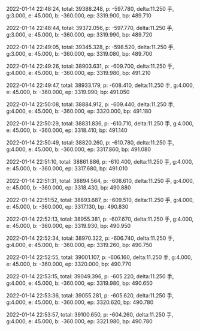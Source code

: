 2022-01-14 22:48:24, total: 39388.248, p: -597.780, delta:11.250 手, g:3.000, e: 45.000, b: -360.000, ep: 3319.900, bp: 489.710

2022-01-14 22:48:44, total: 39372.056, p: -597.770, delta:11.250 手, g:3.000, e: 45.000, b: -360.000, ep: 3319.990, bp: 489.720

2022-01-14 22:49:05, total: 39345.328, p: -598.520, delta:11.250 手, g:3.000, e: 45.000, b: -360.000, ep: 3319.080, bp: 489.700

2022-01-14 22:49:26, total: 38903.631, p: -609.700, delta:11.250 手, g:4.000, e: 45.000, b: -360.000, ep: 3319.980, bp: 491.210

2022-01-14 22:49:47, total: 38933.179, p: -608.410, delta:11.250 手, g:4.000, e: 45.000, b: -360.000, ep: 3319.990, bp: 491.050

2022-01-14 22:50:08, total: 38884.912, p: -609.440, delta:11.250 手, g:4.000, e: 45.000, b: -360.000, ep: 3320.000, bp: 491.180

2022-01-14 22:50:29, total: 38831.836, p: -610.710, delta:11.250 手, g:4.000, e: 45.000, b: -360.000, ep: 3318.410, bp: 491.140

2022-01-14 22:50:49, total: 38820.260, p: -610.780, delta:11.250 手, g:4.000, e: 45.000, b: -360.000, ep: 3317.860, bp: 491.080

2022-01-14 22:51:10, total: 38861.886, p: -610.400, delta:11.250 手, g:4.000, e: 45.000, b: -360.000, ep: 3317.680, bp: 491.010

2022-01-14 22:51:31, total: 38894.564, p: -608.610, delta:11.250 手, g:4.000, e: 45.000, b: -360.000, ep: 3318.430, bp: 490.880

2022-01-14 22:51:52, total: 38893.687, p: -609.510, delta:11.250 手, g:4.000, e: 45.000, b: -360.000, ep: 3317.130, bp: 490.830

2022-01-14 22:52:13, total: 38955.381, p: -607.670, delta:11.250 手, g:4.000, e: 45.000, b: -360.000, ep: 3319.930, bp: 490.950

2022-01-14 22:52:34, total: 38970.322, p: -606.740, delta:11.250 手, g:4.000, e: 45.000, b: -360.000, ep: 3319.260, bp: 490.750

2022-01-14 22:52:55, total: 39001.107, p: -606.160, delta:11.250 手, g:4.000, e: 45.000, b: -360.000, ep: 3320.000, bp: 490.770

2022-01-14 22:53:15, total: 39049.396, p: -605.220, delta:11.250 手, g:4.000, e: 45.000, b: -360.000, ep: 3319.980, bp: 490.650

2022-01-14 22:53:36, total: 39055.281, p: -605.620, delta:11.250 手, g:4.000, e: 45.000, b: -360.000, ep: 3320.620, bp: 490.780

2022-01-14 22:53:57, total: 39100.650, p: -604.260, delta:11.250 手, g:4.000, e: 45.000, b: -360.000, ep: 3321.980, bp: 490.780